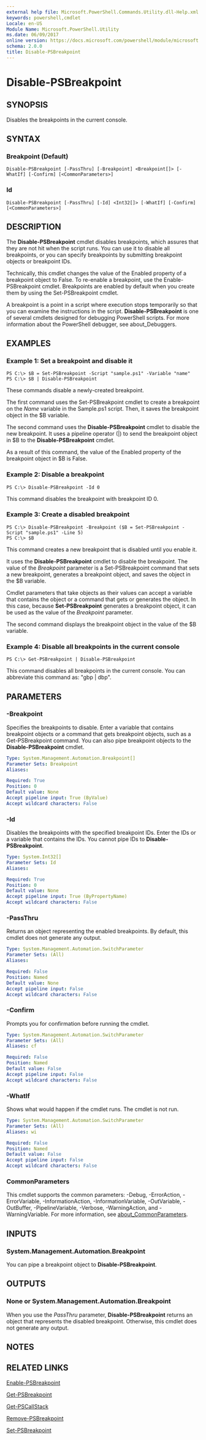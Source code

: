 ```yaml
---
external help file: Microsoft.PowerShell.Commands.Utility.dll-Help.xml
keywords: powershell,cmdlet
Locale: en-US
Module Name: Microsoft.PowerShell.Utility
ms.date: 06/09/2017
online version: https://docs.microsoft.com/powershell/module/microsoft.powershell.utility/disable-psbreakpoint?view=powershell-7&WT.mc_id=ps-gethelp
schema: 2.0.0
title: Disable-PSBreakpoint
---
```

# Disable-PSBreakpoint

## SYNOPSIS
Disables the breakpoints in the current console.

## SYNTAX

### Breakpoint (Default)

```
Disable-PSBreakpoint [-PassThru] [-Breakpoint] <Breakpoint[]> [-WhatIf] [-Confirm] [<CommonParameters>]
```

### Id

```
Disable-PSBreakpoint [-PassThru] [-Id] <Int32[]> [-WhatIf] [-Confirm] [<CommonParameters>]
```

## DESCRIPTION

The **Disable-PSBreakpoint** cmdlet disables breakpoints, which assures that they are not hit when the script runs.
You can use it to disable all breakpoints, or you can specify breakpoints by submitting breakpoint objects or breakpoint IDs.

Technically, this cmdlet changes the value of the Enabled property of a breakpoint object to False.
To re-enable a breakpoint, use the Enable-PSBreakpoint cmdlet.
Breakpoints are enabled by default when you create them by using the Set-PSBreakpoint cmdlet.

A breakpoint is a point in a script where execution stops temporarily so that you can examine the instructions in the script.
**Disable-PSBreakpoint** is one of several cmdlets designed for debugging PowerShell scripts.
For more information about the PowerShell debugger, see about_Debuggers.

## EXAMPLES

### Example 1: Set a breakpoint and disable it

```
PS C:\> $B = Set-PSBreakpoint -Script "sample.ps1" -Variable "name"
PS C:\> $B | Disable-PSBreakpoint
```

These commands disable a newly-created breakpoint.

The first command uses the Set-PSBreakpoint cmdlet to create a breakpoint on the *Name* variable in the Sample.ps1 script.
Then, it saves the breakpoint object in the $B variable.

The second command uses the **Disable-PSBreakpoint** cmdlet to disable the new breakpoint.
It uses a pipeline operator (|) to send the breakpoint object in $B to the **Disable-PSBreakpoint** cmdlet.

As a result of this command, the value of the Enabled property of the breakpoint object in $B is False.

### Example 2: Disable a breakpoint

```
PS C:\> Disable-PSBreakpoint -Id 0
```

This command disables the breakpoint with breakpoint ID 0.

### Example 3: Create a disabled breakpoint

```
PS C:\> Disable-PSBreakpoint -Breakpoint ($B = Set-PSBreakpoint -Script "sample.ps1" -Line 5)
PS C:\> $B
```

This command creates a new breakpoint that is disabled until you enable it.

It uses the **Disable-PSBreakpoint** cmdlet to disable the breakpoint.
The value of the *Breakpoint* parameter is a Set-PSBreakpoint command that sets a new breakpoint, generates a breakpoint object, and saves the object in the $B variable.

Cmdlet parameters that take objects as their values can accept a variable that contains the object or a command that gets or generates the object.
In this case, because **Set-PSBreakpoint** generates a breakpoint object, it can be used as the value of the *Breakpoint* parameter.

The second command displays the breakpoint object in the value of the $B variable.

### Example 4: Disable all breakpoints in the current console

```
PS C:\> Get-PSBreakpoint | Disable-PSBreakpoint
```

This command disables all breakpoints in the current console.
You can abbreviate this command as: "gbp | dbp".

## PARAMETERS

### -Breakpoint

Specifies the breakpoints to disable.
Enter a variable that contains breakpoint objects or a command that gets breakpoint objects, such as a Get-PSBreakpoint command.
You can also pipe breakpoint objects to the **Disable-PSBreakpoint** cmdlet.

```yaml
Type: System.Management.Automation.Breakpoint[]
Parameter Sets: Breakpoint
Aliases:

Required: True
Position: 0
Default value: None
Accept pipeline input: True (ByValue)
Accept wildcard characters: False
```

### -Id

Disables the breakpoints with the specified breakpoint IDs.
Enter the IDs or a variable that contains the IDs.
You cannot pipe IDs to **Disable-PSBreakpoint**.

```yaml
Type: System.Int32[]
Parameter Sets: Id
Aliases:

Required: True
Position: 0
Default value: None
Accept pipeline input: True (ByPropertyName)
Accept wildcard characters: False
```

### -PassThru

Returns an object representing the enabled breakpoints.
By default, this cmdlet does not generate any output.

```yaml
Type: System.Management.Automation.SwitchParameter
Parameter Sets: (All)
Aliases:

Required: False
Position: Named
Default value: None
Accept pipeline input: False
Accept wildcard characters: False
```

### -Confirm

Prompts you for confirmation before running the cmdlet.

```yaml
Type: System.Management.Automation.SwitchParameter
Parameter Sets: (All)
Aliases: cf

Required: False
Position: Named
Default value: False
Accept pipeline input: False
Accept wildcard characters: False
```

### -WhatIf

Shows what would happen if the cmdlet runs.
The cmdlet is not run.

```yaml
Type: System.Management.Automation.SwitchParameter
Parameter Sets: (All)
Aliases: wi

Required: False
Position: Named
Default value: False
Accept pipeline input: False
Accept wildcard characters: False
```

### CommonParameters

This cmdlet supports the common parameters: -Debug, -ErrorAction, -ErrorVariable, -InformationAction, -InformationVariable, -OutVariable, -OutBuffer, -PipelineVariable, -Verbose, -WarningAction, and -WarningVariable. For more information, see [about_CommonParameters](https://go.microsoft.com/fwlink/?LinkID=113216).

## INPUTS

### System.Management.Automation.Breakpoint

You can pipe a breakpoint object to **Disable-PSBreakpoint**.

## OUTPUTS

### None or System.Management.Automation.Breakpoint

When you use the *PassThru* parameter, **Disable-PSBreakpoint** returns an object that represents the disabled breakpoint.
Otherwise, this cmdlet does not generate any output.

## NOTES

## RELATED LINKS

[Enable-PSBreakpoint](Enable-PSBreakpoint.md)

[Get-PSBreakpoint](Get-PSBreakpoint.md)

[Get-PSCallStack](Get-PSCallStack.md)

[Remove-PSBreakpoint](Remove-PSBreakpoint.md)

[Set-PSBreakpoint](Set-PSBreakpoint.md)
